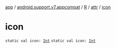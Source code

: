 [app](../../../index.md) / [android.support.v7.appcompat](../../index.md) / [R](../index.md) / [attr](index.md) / [icon](.)

# icon

`static val icon: `[`Int`](https://kotlinlang.org/api/latest/jvm/stdlib/kotlin/-int/index.html)
`static val icon: `[`Int`](https://kotlinlang.org/api/latest/jvm/stdlib/kotlin/-int/index.html)